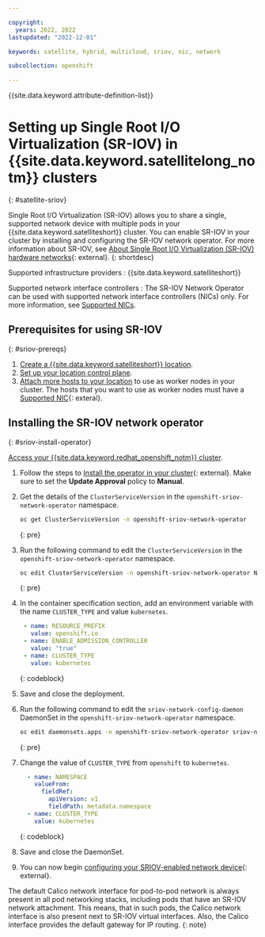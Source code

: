 ```yaml
---

copyright:
  years: 2022, 2022
lastupdated: "2022-12-01"

keywords: satellite, hybrid, multicloud, sriov, nic, network

subcollection: openshift

---
```


{{site.data.keyword.attribute-definition-list}}


# Setting up Single Root I/O Virtualization (SR-IOV) in {{site.data.keyword.satellitelong_notm}} clusters
{: #satellite-sriov}

Single Root I/O Virtualization (SR-IOV) allows you to share a single, supported network device with multiple pods in your {{site.data.keyword.satelliteshort}} cluster. You can enable SR-IOV in your cluster by installing and configuring the SR-IOV network operator. For more information about SR-IOV, see [About Single Root I/O Virtualization (SR-IOV) hardware networks](https://docs.openshift.com/container-platform/4.6/networking/hardware_networks/about-sriov.html){: external}.
{: shortdesc}

Supported infrastructure providers
:   {{site.data.keyword.satelliteshort}}

Supported network interface controllers
:   The SR-IOV Network Operator can be used with supported network interface controllers (NICs) only. For more information, see [Supported NICs](https://docs.openshift.com/container-platform/4.6/networking/hardware_networks/installing-sriov-operator.html).

## Prerequisites for using SR-IOV
{: #sriov-prereqs}

1. [Create a {{site.data.keyword.satelliteshort}} location](/docs/satellite?topic=satellite-locations).
1. [Set up your location control plane](/docs/satellite?topic=satellite-locations#setup-control-plane).
1. [Attach more hosts to your location](/docs/satellite?topic=satellite-attach-hosts) to use as worker nodes in your cluster. The hosts that you want to use as worker nodes must have a [Supported NIC](https://docs.openshift.com/container-platform/4.6/networking/hardware_networks/installing-sriov-operator.html){: exteral}.

## Installing the SR-IOV network operator
{: #sriov-install-operator}

[Access your {{site.data.keyword.redhat_openshift_notm}} cluster](/docs/openshift?topic=openshift-access_cluster).

1. Follow the steps to [Install the operator in your cluster](https://docs.openshift.com/container-platform/4.9/networking/hardware_networks/installing-sriov-operator.html#installing-sr-iov-operator_installing-sriov-operator){: external}. Make sure to set the **Update Approval** policy to **Manual**. 

1. Get the details of the `ClusterServiceVersion` in the `openshift-sriov-network-operator` namespace.
    ```sh
    oc get ClusterServiceVersion -n openshift-sriov-network-operator 
    ```
    {: pre}

1. Run the following command to edit the `ClusterServiceVersion` in the `openshift-sriov-network-operator` namespace.

   ```sh
   oc edit ClusterServiceVersion -n openshift-sriov-network-operator NAME
   ```
   {: pre}
   
1. In the container specification section, add an environment variable with the name `CLUSTER_TYPE` and value `kubernetes`. 

   ```yaml
    - name: RESOURCE_PREFIX
      value: openshift.io
    - name: ENABLE_ADMISSION_CONTROLLER
      value: "true"
    - name: CLUSTER_TYPE
      value: kubernetes
   ```
   {: codeblock}
   
1. Save and close the deployment.

1. Run the following command to edit the `sriov-network-config-daemon` DaemonSet in the `openshift-sriov-network-operator` namespace.

   ```sh
   oc edit daemonsets.apps -n openshift-sriov-network-operator sriov-network-config-daemon
   ```
   {: pre}

1. Change the value of `CLUSTER_TYPE` from `openshift` to `kubernetes`.

   ```yaml
     - name: NAMESPACE
       valueFrom:
         fieldRef:
           apiVersion: v1
           fieldPath: metadata.namespace
     - name: CLUSTER_TYPE
       value: kubernetes
   ```
   {: codeblock}
   
1. Save and close the DaemonSet.

1. You can now begin [configuring your SRIOV-enabled network device](https://docs.openshift.com/container-platform/4.6/networking/hardware_networks/configuring-sriov-device.html){: external}.

The default Calico network interface for pod-to-pod network is always present in all pod networking stacks, including pods that have an SR-IOV network attachment. This means, that in such pods, the Calico network interface is also present next to SR-IOV virtual interfaces. Also, the Calico interface provides the default gateway for IP routing.
{: note}
